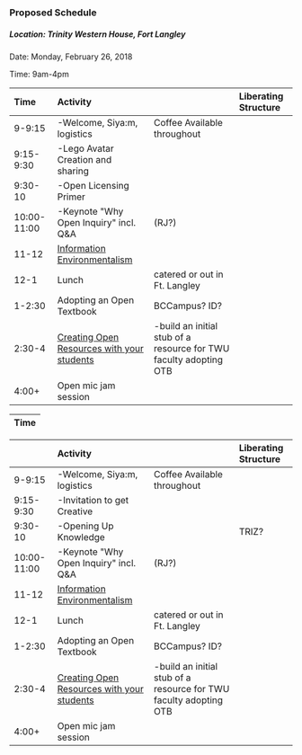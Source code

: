 ### Proposed Schedule

##### Location: Trinity Western House, Fort Langley

Date: Monday, February 26, 2018

Time: 9am-4pm

| Time | Activity |  | Liberating Structure |
| :--- | :--- | :--- | :--- |
| 9-9:15 | -Welcome, Siya:m, logistics | Coffee Available throughout |  |
| 9:15-9:30 | -Lego Avatar Creation and sharing |  |  |
| 9:30-10 | -Open Licensing Primer |  |  |
| 10:00-11:00 | -Keynote  "Why Open Inquiry" incl. Q&A | \(RJ?\) |  |
| 11-12 | [Information Environmentalism](https://er.educause.edu/articles/2017/10/info-environmentalism-an-introduction) |  |  |
| 12-1 | Lunch | catered or out in Ft. Langley |  |
| 1-2:30 | Adopting an Open Textbook | BCCampus? ID? |  |
| 2:30-4 | [Creating Open Resources with your students](https://press.rebus.community/makingopentextbookswithstudents/) | -build an initial stub of a resource for TWU faculty adopting OTB |  |
| 4:00+ | Open mic jam session |  |  |

| Time |
| :--- |


|  | Activity |  | Liberating Structure |
| :--- | :--- | :--- | :--- |
| 9-9:15 | -Welcome, Siya:m, logistics | Coffee Available throughout |  |
| 9:15-9:30 | -Invitation to get Creative |  |  |
| 9:30-10 | -Opening Up Knowledge |  | TRIZ? |
| 10:00-11:00 | -Keynote  "Why Open Inquiry" incl. Q&A | \(RJ?\) |  |
| 11-12 | [Information Environmentalism](https://er.educause.edu/articles/2017/10/info-environmentalism-an-introduction) |  |  |
| 12-1 | Lunch | catered or out in Ft. Langley |  |
| 1-2:30 | Adopting an Open Textbook | BCCampus? ID? |  |
| 2:30-4 | [Creating Open Resources with your students](https://press.rebus.community/makingopentextbookswithstudents/) | -build an initial stub of a resource for TWU faculty adopting OTB |  |
| 4:00+ | Open mic jam session |  |  |




